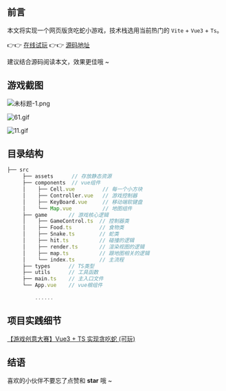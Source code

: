
## 前言

本文将实现一个网页版贪吃蛇小游戏，技术栈选用当前热门的 `Vite` + `Vue3` + `Ts`。

👉👉 [在线试玩](http://game.duwanyu.com/GreedySnake/index.html) 👉👉 [源码地址](https://github.com/alanhzw/warbler-games)

建议结合源码阅读本文，效果更佳哦 ~

## 游戏截图


![未标题-1.png](https://p3-juejin.byteimg.com/tos-cn-i-k3u1fbpfcp/96f72b09f419428eb3196df2092f705a~tplv-k3u1fbpfcp-watermark.image?)


![61.gif](https://p1-juejin.byteimg.com/tos-cn-i-k3u1fbpfcp/f6f9d0ceb196419e91b327b4b7d3beda~tplv-k3u1fbpfcp-watermark.image?)


![11.gif](https://p1-juejin.byteimg.com/tos-cn-i-k3u1fbpfcp/b9890cf853384d229d6bc94ecd900925~tplv-k3u1fbpfcp-watermark.image?)

## 目录结构
```js
├── src
     ├── assets      // 存放静态资源
     ├── components  // vue组件
     │    ├── Cell.vue         // 每一个小方块
     │    ├── Controller.vue   // 游戏控制器
     │    ├── KeyBoard.vue     // 移动端软键盘
     │    └── Map.vue          // 地图组件
     ├── game       // 游戏核心逻辑
     │    ├── GameControl.ts  // 控制器类
     │    ├── Food.ts         // 食物类
     │    ├── Snake.ts        // 蛇类
     │    ├── hit.ts          // 碰撞的逻辑
     │    ├── render.ts       // 渲染视图的逻辑
     │    ├── map.ts          // 跟地图相关的逻辑
     │    └── index.ts        // 主流程
     ├── types      // TS类型
     ├── utils      // 工具函数
     ├── main.ts    // 主入口文件
     └── App.vue    // vue根组件

         ......
```

## 项目实践细节

[【游戏创意大赛】Vue3 + TS 实现贪吃蛇 (可玩)](https://juejin.cn/editor/drafts/7085970673780129823)


## 结语

喜欢的小伙伴不要忘了点赞和 **star** 哦 ~
